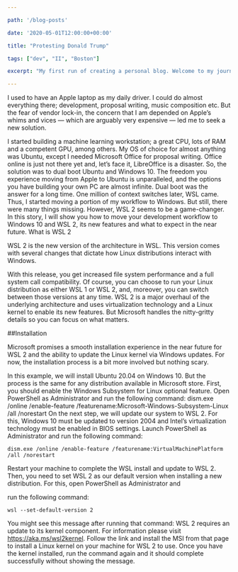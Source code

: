 ```yaml
---

path: '/blog-posts'

date: '2020-05-01T12:00:00+00:00'

title: "Protesting Donald Trump"

tags: ["dev", "II", "Boston"]

excerpt: "My first run of creating a personal blog. Welcome to my journey that is a blog and I will be writing about blogs. I'll also be writing about why blogs are blogs and what this sentence means."

---
```


I used to have an Apple laptop as my daily driver. I could do almost everything there; development, proposal writing, music composition etc. But the fear of vendor lock-in, the concern that I am depended on Apple’s whims and vices — which are arguably very expensive — led me to seek a new solution.

I started building a machine learning workstation; a great CPU, lots of RAM and a competent GPU, among others. My OS of choice for almost anything was Ubuntu, except I needed Microsoft Office for proposal writing. Office online is just not there yet and, let’s face it, LibreOffice is a disaster. So, the solution was to dual boot Ubuntu and Windows 10. The freedom you experience moving from Apple to Ubuntu is unparalleled, and the options you have building your own PC are almost infinite.
Dual boot was the answer for a long time. One million of context switches later, WSL came. Thus, I started moving a portion of my workflow to Windows. But still, there were many things missing. However, WSL 2 seems to be a game-changer. In this story, I will show you how to move your development workflow to Windows 10 and WSL 2, its new features and what to expect in the near future.
What is WSL 2

WSL 2 is the new version of the architecture in WSL. This version comes with several changes that dictate how Linux distributions interact with Windows.

With this release, you get increased file system performance and a full system call compatibility. Of course, you can choose to run your Linux distribution as either WSL 1 or WSL 2, and, moreover, you can switch between those versions at any time. WSL 2 is a major overhaul of the underlying architecture and uses virtualization technology and a Linux kernel to enable its new features. But Microsoft handles the nitty-gritty details so you can focus on what matters.

##Installation

Microsoft promises a smooth installation experience in the near future for WSL 2 and the ability to update the Linux kernel via Windows updates. For now, the installation process is a bit more involved but nothing scary.

In this example, we will install Ubuntu 20.04 on Windows 10. But the process is the same for any distribution available in Microsoft store. First, you should enable the Windows Subsystem for Linux optional feature. Open PowerShell as Administrator and run the following command:
dism.exe /online /enable-feature /featurename:Microsoft-Windows-Subsystem-Linux /all /norestart
On the next step, we will update our system to WSL 2. For this, Windows 10 must be updated to version 2004 and Intel’s virtualization technology must be enabled in BIOS settings. Launch PowerShell as 
Administrator and run the following command:

    dism.exe /online /enable-feature /featurename:VirtualMachinePlatform /all /norestart

Restart your machine to complete the WSL install and update to WSL 2. Then, you need to set WSL 2 as our default version when installing a new distribution. For this, open PowerShell as Administrator and 

run the following command:
    
    wsl --set-default-version 2

You might see this message after running that command: WSL 2 requires an update to its kernel component. For information please visit https://aka.ms/wsl2kernel. Follow the link and install the MSI from that page to install a Linux kernel on your machine for WSL 2 to use. Once you have the kernel installed, run the command again and it should complete successfully without showing the message.
